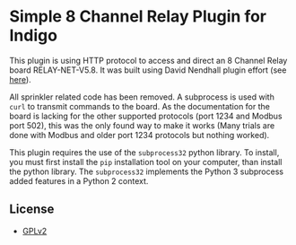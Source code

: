 # Simple 8 Channel Relay Plugin for Indigo

This plugin is using HTTP protocol to access and direct an 8 Channel Relay board RELAY-NET-V5.8. It was built using David Nendhall plugin effort (see [here](https://github.com/davidnewhall/indigo-8channel-relay)). 

All sprinkler related code has been removed. A subprocess is used with `curl` to transmit commands to the board. As the documentation for the board is lacking for the other supported protocols (port 1234 and Modbus port 502), this was the only found way to make it works (Many trials are done with Modbus and older port 1234 protocols but nothing worked).

This plugin requires the use of the `subprocess32` python library. To install, you must first install the `pip` installation tool on your computer, than install the python library. The `subprocess32` implements the Python 3 subprocess added features in a Python 2 context.

## License

- [GPLv2](https://www.gnu.org/licenses/old-licenses/gpl-2.0.txt)
